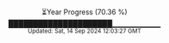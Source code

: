 <p align="center">
⏳Year Progress (70.36 %)<br>
█████████████████████▁▁▁▁▁▁▁▁▁ <br>
<sub>Updated: Sat, 14 Sep 2024 12:03:27 GMT</sub>
</p>

